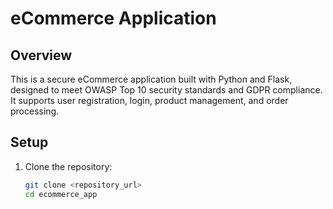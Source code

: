 # eCommerce Application

## Overview

This is a secure eCommerce application built with Python and Flask, designed to meet OWASP Top 10 security standards and GDPR compliance. It supports user registration, login, product management, and order processing.

## Setup

1. Clone the repository:
   ```bash
   git clone <repository_url>
   cd ecommerce_app
